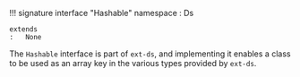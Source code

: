 !!! signature interface "Hashable"
    namespace
    :   Ds
    
    extends
    :   None

The `Hashable` interface is part of `ext-ds`, and implementing it enables a class to be used as an array key in the various types provided by `ext-ds`.